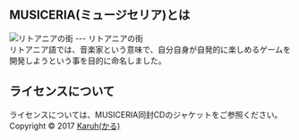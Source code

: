 ## MUSICERIA(ミュージセリア)とは  
![リトアニアの街](https://encrypted-tbn1.gstatic.com/images?q=tbn:ANd9GcTZ5p8Lxw9Uwsf7iVFpAea48zT4HKHuiOFqHdZFMFemGl1W1HEZGoLWEVdGXg)
--- リトアニアの街  
リトアニア語では、音楽家という意味で、自分自身が自発的に楽しめるゲームを開発しようという事を目的に命名しました。
## ライセンスについて  
ライセンスについては、MUSICERIA同封CDのジャケットをご参照ください。
Copyright © 2017 [Karuh(かる)](http://karuh.azurewebsites.net)
